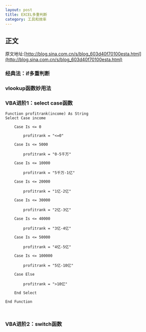 ```yaml
---
layout: post
title: EXCEL多重判断
category: 工具和效率
--- 
```

## 正文 
原文地址:[http://blog.sina.com.cn/s/blog_603d40f70100esta.html](http://blog.sina.com.cn/s/blog_603d40f70100esta.html)

### 经典法：if多重判断
### vlookup函数妙用法
### VBA进阶1：select case函数

```
Function profitrank(income) As String
Select Case income

    Case Is <= 0

        profitrank = "<=0"

    Case Is <= 5000

        profitrank = "0-5千万"

    Case Is <= 10000

        profitrank = "5千万-1亿"

    Case Is <= 20000

        profitrank = "1亿-2亿"

    Case Is <= 30000

        profitrank = "2亿-3亿"

    Case Is <= 40000

        profitrank = "3亿-4亿"

    Case Is <= 50000

        profitrank = "4亿-5亿"

    Case Is <= 100000

        profitrank = "5亿-10亿"

    Case Else

        profitrank = ">10亿"

    End Select

End Function



```
### VBA进阶2：switch函数